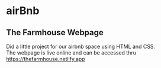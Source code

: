 # airBnb

## The Farmhouse Webpage

Did a little project for our airbnb space using HTML and CSS.  
The webpage is live online and can be accessed thru https://thefarmhouse.netlify.app



